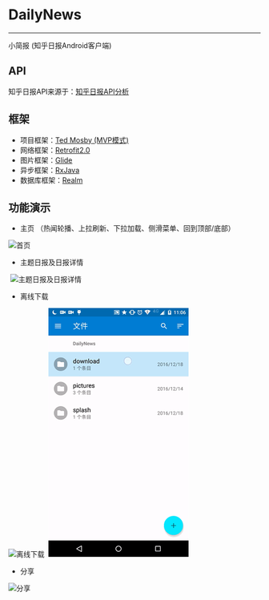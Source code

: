 # DailyNews


----------


小简报 (知乎日报Android客户端)
## API
知乎日报API来源于：[知乎日报API分析][1]
## 框架
 - 项目框架：[Ted Mosby (MVP模式)][2]
 - 网络框架：[Retrofit2.0][3]
 - 图片框架：[Glide][4]
 - 异步框架：[RxJava][5]  
 - 数据库框架：[Realm][6]  
 
## 功能演示  
 - 主页 （热闻轮播、上拉刷新、下拉加载、侧滑菜单、回到顶部/底部）     
 
 ![首页](https://github.com/123lxw123/DailyNews/blob/master/Gif/%E9%A6%96%E9%A1%B5.gif)  
 - 主题日报及日报详情  
 
  ![主题日报及日报详情](https://github.com/123lxw123/DailyNews/blob/master/Gif/%E4%B8%BB%E9%A2%98%E6%97%A5%E6%8A%A5%E5%8F%8A%E8%AF%A6%E6%83%85.gif) 
 - 离线下载  
 
 ![离线下载](https://github.com/123lxw123/DailyNews/blob/master/Gif/%E7%A6%BB%E7%BA%BF%E4%B8%8B%E8%BD%BD.gif) 
  ![离线下载保存的图片](https://github.com/123lxw123/DailyNews/blob/master/Gif/%E7%A6%BB%E7%BA%BF%E4%BF%9D%E5%AD%98%E7%9A%84%E5%9B%BE%E7%89%87.gif)   
 - 分享    
 
 ![分享](https://github.com/123lxw123/DailyNews/blob/master/Gif/%E5%88%86%E4%BA%AB.gif)
 
  [1]: https://github.com/izzyleung/ZhihuDailyPurify/wiki/%E7%9F%A5%E4%B9%8E%E6%97%A5%E6%8A%A5-API-%E5%88%86%E6%9E%90
  [2]: https://github.com/sockeqwe/mosby
  [3]: https://github.com/square/retrofit
  [4]: https://github.com/bumptech/glide
  [5]: https://github.com/ReactiveX/RxJava
  [6]: https://github.com/realm/realm-java

